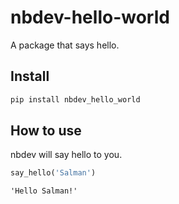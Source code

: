 nbdev-hello-world
================

<!-- WARNING: THIS FILE WAS AUTOGENERATED! DO NOT EDIT! -->

A package that says hello.

## Install

``` sh
pip install nbdev_hello_world
```

## How to use

nbdev will say hello to you.

``` python
say_hello('Salman')
```

    'Hello Salman!'
